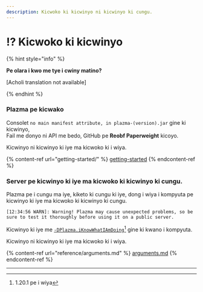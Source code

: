 ```yaml
---
description: Kicwoko ki kicwinyo ni kicwinyo ki cungu.
---
```


# ⁉️ Kicwoko ki kicwinyo

{% hint style="info" %}

**Pe olara i kwo me tye i cwiny matino?**

[Acholi translation not available]

{% endhint %}

### Plazma pe kicwako

Consolet `no main manifest attribute, in plazma-(version).jar` gine ki kicwinyo,\
Fail me donyo ni API me bedo, GitHub pe **Reobf Paperweight** kicoyo.

Kicwinyo ni kicwinyo ki iye ma kicwoko ki i wiya.

{% content-ref url="getting-started/" %}
[getting-started](getting-started#id-2)
{% endcontent-ref %}

### Server pe kicwinyo ki iye ma kicwoko ki kicwinyo ki cungu.

Plazma pe i cungu ma iye, kiketo ki cungu ki iye, dong i wiya i kompyuta pe kicwinyo ki iye ma kicwoko ki kicwinyo ki cungu.

```log
[12:34:56 WARN]: Warning! Plazma may cause unexpected problems, so be sure to test it thoroughly before using it on a public server.
```

Kicwinyo ki iye me [`-DPlazma.iKnowWhatIAmDoing`](#user-content-fn-1)[^1] gine ki kwano i kompyuta.

Kicwinyo ni kicwinyo ki iye ma kicwoko ki i wiya.

{% content-ref url="reference/arguments.md" %}
[arguments.md](reference/arguments.md#plazma.iknowwhatiamdoing)
{% endcontent-ref %}

***

[^1]: 1.20.1 pe i wiya
